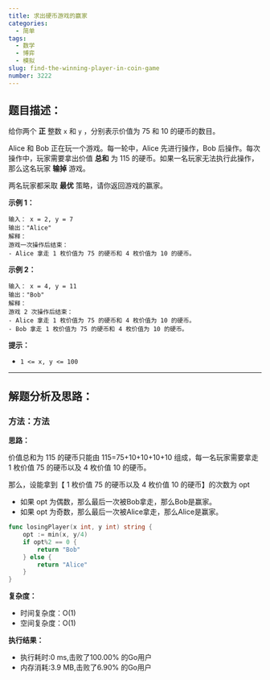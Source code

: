 ```yaml
---
title: 求出硬币游戏的赢家
categories:
  - 简单
tags: 
  - 数学
  - 博弈
  - 模拟
slug: find-the-winning-player-in-coin-game
number: 3222
---
```


## 题目描述：

给你两个 **正** 整数 `x` 和 `y` ，分别表示价值为 75 和 10 的硬币的数目。

Alice 和 Bob 正在玩一个游戏。每一轮中，Alice 先进行操作，Bob 后操作。每次操作中，玩家需要拿出价值 **总和** 为 115 的硬币。如果一名玩家无法执行此操作，那么这名玩家 **输掉** 游戏。

两名玩家都采取 **最优** 策略，请你返回游戏的赢家。

**示例 1：**

```
输入： x = 2, y = 7
输出："Alice"
解释：
游戏一次操作后结束：
- Alice 拿走 1 枚价值为 75 的硬币和 4 枚价值为 10 的硬币。
```
**示例 2：**

```
输入： x = 4, y = 11
输出："Bob"
解释：
游戏 2 次操作后结束：
- Alice 拿走 1 枚价值为 75 的硬币和 4 枚价值为 10 的硬币。
- Bob 拿走 1 枚价值为 75 的硬币和 4 枚价值为 10 的硬币。
```
**提示：**

- `1 <= x, y <= 100`

---
## 解题分析及思路：

### 方法：方法

**思路：**

价值总和为 115 的硬币只能由 115=75+10+10+10+10 组成，每一名玩家需要拿走 1 枚价值 75 的硬币以及 4 枚价值 10 的硬币。

那么，设能拿到【 1 枚价值 75 的硬币以及 4 枚价值 10 的硬币】的次数为 opt

- 如果 opt 为偶数，那么最后一次被Bob拿走，那么Bob是赢家。
- 如果 opt 为奇数，那么最后一次被Alice拿走，那么Alice是赢家。

```go
func losingPlayer(x int, y int) string {
	opt := min(x, y/4)
	if opt%2 == 0 {
		return "Bob"
	} else {
		return "Alice"
	}
}
```

**复杂度：**

- 时间复杂度：O(1)
- 空间复杂度：O(1)

**执行结果：**

- 执行耗时:0 ms,击败了100.00% 的Go用户
- 内存消耗:3.9 MB,击败了6.90% 的Go用户
